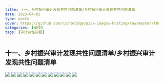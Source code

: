 ```yaml
---
title: 十一、乡村振兴审计发现共性问题清单/乡村振兴审计发现共性问题清单
date: 2023-04-01
type: posts
cover: https://github.com/richbridge/picx-images-hosting/raw/master/thumbnail/审技.avif
categories: [审技]
tags: [审计共性问题]
---
```

## 十一、乡村振兴审计发现共性问题清单/乡村振兴审计发现共性问题清单

![](https://github.com/richbridge/picx-images-hosting/raw/master/审技/共性问题清单/乡村振兴审计发现共性问题清单/乡村振兴审计发现共性问题清单_1.avif)
![](https://github.com/richbridge/picx-images-hosting/raw/master/审技/共性问题清单/乡村振兴审计发现共性问题清单/乡村振兴审计发现共性问题清单_2.avif)
![](https://github.com/richbridge/picx-images-hosting/raw/master/审技/共性问题清单/乡村振兴审计发现共性问题清单/乡村振兴审计发现共性问题清单_3.avif)
![](https://github.com/richbridge/picx-images-hosting/raw/master/审技/共性问题清单/乡村振兴审计发现共性问题清单/乡村振兴审计发现共性问题清单_4.avif)
![](https://github.com/richbridge/picx-images-hosting/raw/master/审技/共性问题清单/乡村振兴审计发现共性问题清单/乡村振兴审计发现共性问题清单_5.avif)
![](https://github.com/richbridge/picx-images-hosting/raw/master/审技/共性问题清单/乡村振兴审计发现共性问题清单/乡村振兴审计发现共性问题清单_6.avif)
![](https://github.com/richbridge/picx-images-hosting/raw/master/审技/共性问题清单/乡村振兴审计发现共性问题清单/乡村振兴审计发现共性问题清单_7.avif)
![](https://github.com/richbridge/picx-images-hosting/raw/master/审技/共性问题清单/乡村振兴审计发现共性问题清单/乡村振兴审计发现共性问题清单_8.avif)
![](https://github.com/richbridge/picx-images-hosting/raw/master/审技/共性问题清单/乡村振兴审计发现共性问题清单/乡村振兴审计发现共性问题清单_9.avif)
![](https://github.com/richbridge/picx-images-hosting/raw/master/审技/共性问题清单/乡村振兴审计发现共性问题清单/乡村振兴审计发现共性问题清单_10.avif)
![](https://github.com/richbridge/picx-images-hosting/raw/master/审技/共性问题清单/乡村振兴审计发现共性问题清单/乡村振兴审计发现共性问题清单_11.avif)
![](https://github.com/richbridge/picx-images-hosting/raw/master/审技/共性问题清单/乡村振兴审计发现共性问题清单/乡村振兴审计发现共性问题清单_12.avif)

